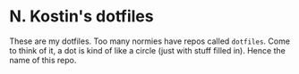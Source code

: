 # N. Kostin's dotfiles

These are my dotfiles. Too many normies have repos called `dotfiles`. Come to think of it, a dot is kind of like a circle (just with stuff filled in). Hence the name of this repo.
